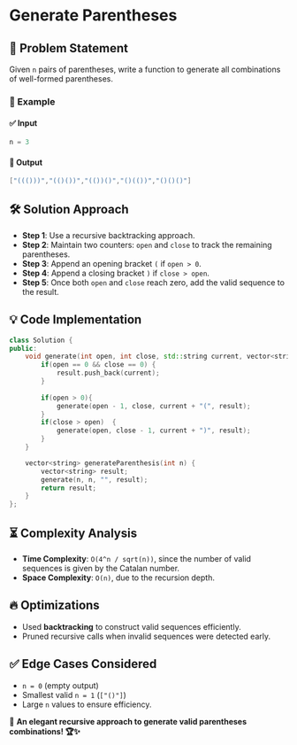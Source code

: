 # Generate Parentheses

## 🚀 Problem Statement
Given `n` pairs of parentheses, write a function to generate all combinations of well-formed parentheses.

### 🔹 Example
#### ✅ Input
```cpp
n = 3
```
#### 🎯 Output
```cpp
["((()))","(()())","(())()","()(())","()()()"]
```

## 🛠️ Solution Approach
- **Step 1**: Use a recursive backtracking approach.
- **Step 2**: Maintain two counters: `open` and `close` to track the remaining parentheses.
- **Step 3**: Append an opening bracket `(` if `open > 0`.
- **Step 4**: Append a closing bracket `)` if `close > open`.
- **Step 5**: Once both `open` and `close` reach zero, add the valid sequence to the result.

## 💡 Code Implementation
```cpp
class Solution {
public:
    void generate(int open, int close, std::string current, vector<string>& result){
        if(open == 0 && close == 0) {
            result.push_back(current);
        }
        
        if(open > 0){
            generate(open - 1, close, current + "(", result);
        } 
        if(close > open)  {
            generate(open, close - 1, current + ")", result);
        }
    }

    vector<string> generateParenthesis(int n) {
        vector<string> result;
        generate(n, n, "", result);
        return result; 
    }
};
```

## ⏳ Complexity Analysis
- **Time Complexity**: `O(4^n / sqrt(n))`, since the number of valid sequences is given by the Catalan number.
- **Space Complexity**: `O(n)`, due to the recursion depth.

## 🔥 Optimizations
- Used **backtracking** to construct valid sequences efficiently.
- Pruned recursive calls when invalid sequences were detected early.

## ✅ Edge Cases Considered
- `n = 0` (empty output)
- Smallest valid `n = 1` (`["()"]`)
- Large `n` values to ensure efficiency.

📌 **An elegant recursive approach to generate valid parentheses combinations! 🏆✨**